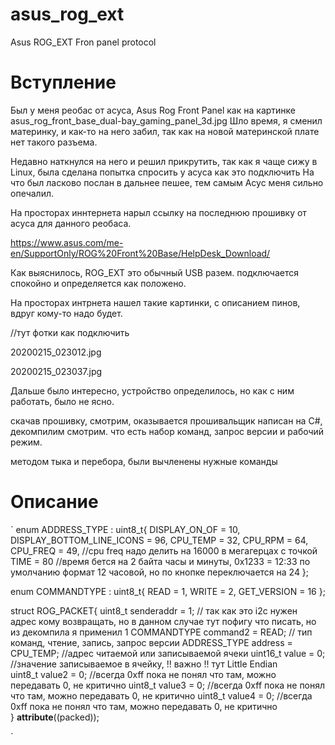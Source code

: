 # asus_rog_ext
Asus ROG_EXT Fron panel protocol

# Вступление

Был у меня реобас от асуса, Asus Rog Front Panel как на картинке asus_rog_front_base_dual-bay_gaming_panel_3d.jpg
Шло время, я сменил материнку, и как-то на него забил, так как на новой материнской плате нет такого разъема.

Недавно наткнулся на него и решил прикрутить, так как я чаще сижу в Linux, была сделана попытка спросить у асуса как это подключить
На что был ласково послан в дальнее пешее, тем самым Асус меня сильно опечалил.

На просторах иннтернета нарыл ссылку на последнюю прошивку от асуса для данного реобаса. 

https://www.asus.com/me-en/SupportOnly/ROG%20Front%20Base/HelpDesk_Download/


Как выяснилось, ROG_EXT это обычный USB разем. подключается спокойно и определяется как положено.

На просторах интрнета нашел такие картинки, с описанием пинов, вдруг кому-то надо будет.

//тут фотки как подключить

20200215_023012.jpg

20200215_023037.jpg

Дальше было интересно, устройство определилось, но как с ним работать, было не ясно. 

скачав прошивку, смотрим, оказывается прошивальщик написан на C#, декомпилим смотрим. что есть набор команд, запрос версии и рабочий режим.

методом тыка и перебора, были вычленены нужные команды


# Описание

`
enum ADDRESS_TYPE : uint8_t{
    DISPLAY_ON_OF = 10,
    DISPLAY_BOTTOM_LINE_ICONS = 96,
    CPU_TEMP = 32,
    CPU_RPM = 64,
    CPU_FREQ = 49, //cpu freq надо делить на  16000 в мегагерцах с точкой
    TIME = 80 //время бется на 2 байта часы и минуты, 0x1233 = 12:33 по умолчанию формат 12 часовой, но по кнопке переключается на 24
};

enum COMMANDTYPE : uint8_t{
  READ = 1,
  WRITE = 2,
  GET_VERSION = 16
};


struct ROG_PACKET{
    uint8_t senderaddr = 1; // так как это i2c нужен адрес кому возвращать, но в данном случае тут пофигу что писать, но из декомпила я применил 1
    COMMANDTYPE command2 = READ; // тип команд, чтение, запись, запрос версии
    ADDRESS_TYPE  address = CPU_TEMP; //адрес читаемой или записываемой ячеки
    uint16_t value = 0;  //значение записываемое в ячейку, !! важно !! тут Little Endian    
    uint8_t value2 = 0; //всегда 0xff пока не понял что там, можно передавать 0, не критично
    uint8_t value3 = 0; //всегда 0xff пока не понял что там, можно передавать 0, не критично
    uint8_t value4 = 0; //всегда 0xff пока не понял что там, можно передавать 0, не критично  
} __attribute__((packed));

`

